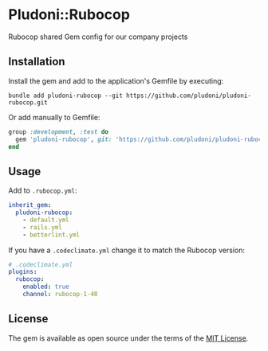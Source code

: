 # Pludoni::Rubocop

Rubocop shared Gem config for our company projects

## Installation

Install the gem and add to the application's Gemfile by executing:

    bundle add pludoni-rubocop --git https://github.com/pludoni/pludoni-rubocop.git

Or add manually to Gemfile:

```ruby
group :development, :test do
  gem 'pludoni-rubocop', git: 'https://github.com/pludoni/pludoni-rubocop.git', require: false
end
```

## Usage

Add to ``.rubocop.yml``:

```yaml
inherit_gem:
  pludoni-rubocop:
    - default.yml
    - rails.yml
    - betterlint.yml
```

If you have a ``.codeclimate.yml`` change it to match the Rubocop version:

```yaml
# .codeclimate.yml
plugins:
  rubocop:
    enabled: true
    channel: rubocop-1-48
```

## License

The gem is available as open source under the terms of the [MIT License](https://opensource.org/licenses/MIT).
